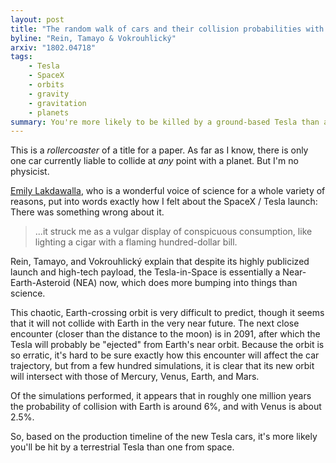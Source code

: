```yaml
---
layout: post
title: "The random walk of cars and their collision probabilities with planets"
byline: "Rein, Tamayo & Vokrouhlický"
arxiv: "1802.04718"
tags:
    - Tesla
    - SpaceX
    - orbits
    - gravity
    - gravitation
    - planets
summary: You're more likely to be killed by a ground-based Tesla than an outer-space Tesla, unless you visit another planet or live a really, really long time.
---
```


This is a _rollercoaster_ of a title for a paper. As far as I know, there is only one car currently liable to collide at _any_ point with a planet. But I'm no physicist.

[Emily Lakdawalla](#), who is a wonderful voice of science for a whole variety of reasons, put into words exactly how I felt about the SpaceX / Tesla launch: There was something wrong about it.

> ...it struck me as a vulgar display of conspicuous consumption, like lighting a cigar with a flaming hundred-dollar bill.

Rein, Tamayo, and Vokrouhlický explain that despite its highly publicized launch and high-tech payload, the Tesla-in-Space is essentially a Near-Earth-Asteroid (NEA) now, which does more bumping into things than science.

This chaotic, Earth-crossing orbit is very difficult to predict, though it seems that it will not collide with Earth in the very near future. The next close encounter (closer than the distance to the moon) is in 2091, after which the Tesla will probably be "ejected" from Earth's near orbit. Because the orbit is so erratic, it's hard to be sure exactly how this encounter will affect the car trajectory, but from a few hundred simulations, it is clear that its new orbit will intersect with those of Mercury, Venus, Earth, and Mars.

Of the simulations performed, it appears that in roughly one million years the probability of collision with Earth is around 6%, and with Venus is about 2.5%.

So, based on the production timeline of the new Tesla cars, it's more likely you'll be hit by a terrestrial Tesla than one from space.
